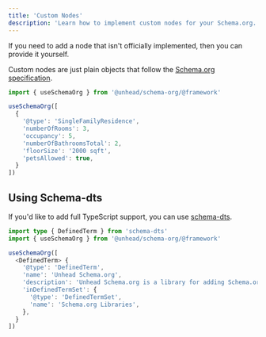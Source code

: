 ```yaml
---
title: 'Custom Nodes'
description: 'Learn how to implement custom nodes for your Schema.org.'
---
```


If you need to add a node that isn't officially implemented, then you can provide it yourself.

Custom nodes are just plain objects that follow the [Schema.org specification](https://schema.org/docs/full.html).

```ts
import { useSchemaOrg } from '@unhead/schema-org/@framework'

useSchemaOrg([
  {
    '@type': 'SingleFamilyResidence',
    'numberOfRooms': 3,
    'occupancy': 5,
    'numberOfBathroomsTotal': 2,
    'floorSize': '2000 sqft',
    'petsAllowed': true,
  }
])
```

## Using Schema-dts

If you'd like to add full TypeScript support, you can use [schema-dts](https://github.com/google/schema-dts).

```ts
import type { DefinedTerm } from 'schema-dts'
import { useSchemaOrg } from '@unhead/schema-org/@framework'

useSchemaOrg([
  <DefinedTerm> {
    '@type': 'DefinedTerm',
    'name': 'Unhead Schema.org',
    'description': 'Unhead Schema.org is a library for adding Schema.org to your application.',
    'inDefinedTermSet': {
      '@type': 'DefinedTermSet',
      'name': 'Schema.org Libraries',
    },
  }
])
```
